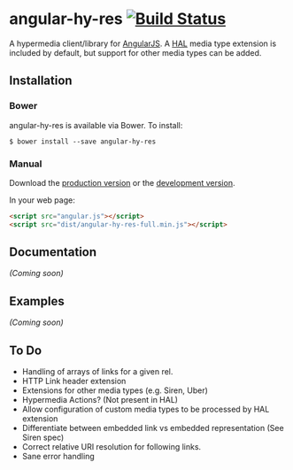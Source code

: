 # angular-hy-res [![Build Status](https://travis-ci.org/petejohanson/angular-hy-res.svg?branch=master)](https://travis-ci.org/petejohanson/angular-hy-res)

A hypermedia client/library for [AngularJS](http://angularjs.org/). A [HAL](http://tools.ietf.org/html/draft-kelly-json-hal-06) media type extension is included by default, but support for other media types can be added.

## Installation

### Bower

angular-hy-res is available via Bower. To install:

    $ bower install --save angular-hy-res

### Manual

Download the [production version][min] or the [development version][max].

[min]: https://raw.github.com/petejohanson/angular-hy-res/master/dist/angular-hy-res-full.min.js
[max]: https://raw.github.com/petejohanson/angular-hy-res/master/dist/angular-hy-res-full.js

In your web page:

```html
<script src="angular.js"></script>
<script src="dist/angular-hy-res-full.min.js"></script>
```

## Documentation
_(Coming soon)_

## Examples
_(Coming soon)_

## To Do

* Handling of arrays of links for a given rel.
* HTTP Link header extension
* Extensions for other media types (e.g. Siren, Uber)
* Hypermedia Actions? (Not present in HAL)
* Allow configuration of custom media types to be processed by HAL extension
* Differentiate between embedded link vs embedded representation (See Siren spec)
* Correct relative URI resolution for following links.
* Sane error handling
